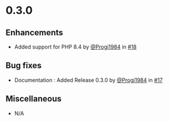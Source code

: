 # 0.3.0

## Enhancements

- Added support for PHP 8.4 by [@Progi1984](https://github/Progi1984) in [#18](https://github.com/PHPOffice/Math/pull/18)

## Bug fixes

- Documentation : Added Release 0.3.0 by [@Progi1984](https://github/Progi1984) in [#17](https://github.com/PHPOffice/Math/pull/17)

## Miscellaneous

- N/A